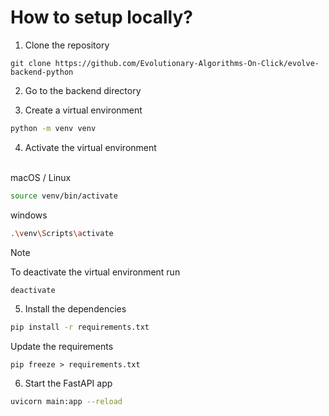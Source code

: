 # How to setup locally?

1. Clone the repository
```git
git clone https://github.com/Evolutionary-Algorithms-On-Click/evolve-backend-python
```
2. Go to the backend directory

3. Create a virtual environment
```bash
python -m venv venv
```

4. Activate the virtual environment

<br>
macOS / Linux

```bash
source venv/bin/activate
``` 
    
windows


```bash
.\venv\Scripts\activate 
```

> [!NOTE]
> To deactivate the virtual environment run 
> ```bash
> deactivate
> ```

5. Install the dependencies

```bash
pip install -r requirements.txt
```
Update the requirements
```
pip freeze > requirements.txt
```

6. Start the FastAPI app

```bash
uvicorn main:app --reload
```
